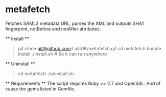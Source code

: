 # metafetch

Fetches SAML2 metadata URL, parses the XML and outputs SHA1 fingerprint, notBefore and notAfter attributes.

** Install **
> git clone git@github.com:LalaDK/metafetch.git
> cd metafetch
> bundle install
> ./install.sh # So it can run anywhere

** Uninstall **
> cd metafetch
> ./uninstall.sh

** Requirements **
The script requires Ruby >= 2.7 and OpenSSL. And of cause the gems listed in Gemfile. 
